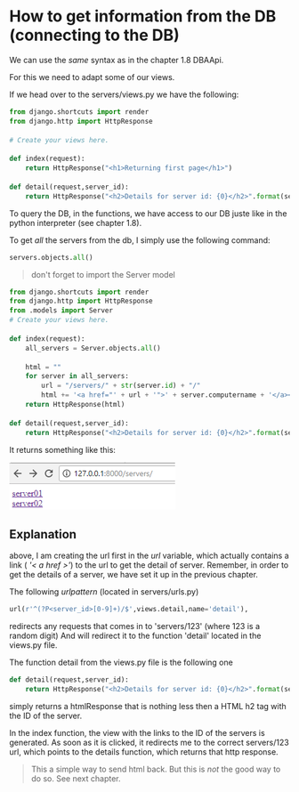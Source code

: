 # How to get information from the DB (connecting to the DB)

We can use the *same* syntax as in the chapter 1.8 DBAApi.

For this we need to adapt some of our views.

If we head over to the servers/views.py we have the following:

```python
from django.shortcuts import render
from django.http import HttpResponse

# Create your views here.

def index(request):
    return HttpResponse("<h1>Returning first page</h1>")

def detail(request,server_id):
    return HttpResponse("<h2>Details for server id: {0}</h2>".format(server_id))

```

To query the DB, in the functions, we have access to our DB juste like in the python interpreter (see chapter 1.8).

To get *all* the servers from the db, I simply use the following command:

```python
servers.objects.all()
```


> don't forget to import the Server model

```python
from django.shortcuts import render
from django.http import HttpResponse
from .models import Server
# Create your views here.

def index(request):
    all_servers = Server.objects.all()

    html = ""
    for server in all_servers:
        url = "/servers/" + str(server.id) + "/"
        html += '<a href="' + url + '">' + server.computername + '</a><br>'
    return HttpResponse(html)

def detail(request,server_id):
    return HttpResponse("<h2>Details for server id: {0}</h2>".format(server_id))

```

It returns something like this:

![server listing](/images/04.png)

## Explanation

above, I am creating the url first in the *url* variable, which actually contains a link ( *'&lt; a href &gt;'*) to the url to get the detail of server.
Remember, in order to get the details of a server, we have set it up in the previous chapter.

The following *urlpattern* (located in servers/urls.py)

```python
url(r'^(?P<server_id>[0-9]+)/$',views.detail,name='detail'),
```

redirects any requests that comes in to 'servers/123' (where 123 is a random digit)
And will redirect it to the function 'detail' located in the views.py file.

The function detail from the views.py file is the following one

```python
def detail(request,server_id):
    return HttpResponse("<h2>Details for server id: {0}</h2>".format(server_id))
```
simply returns a htmlResponse that is nothing less then a HTML h2 tag with the ID of the server.

In the index function, the view with the links to the ID of the servers is generated.
As soon as it is clicked, it redirects me to the correct servers/123 url, which points to the details function, which returns that http response.



>This a simple way to send html back. But this is *not* the good way to do so. See next chapter.